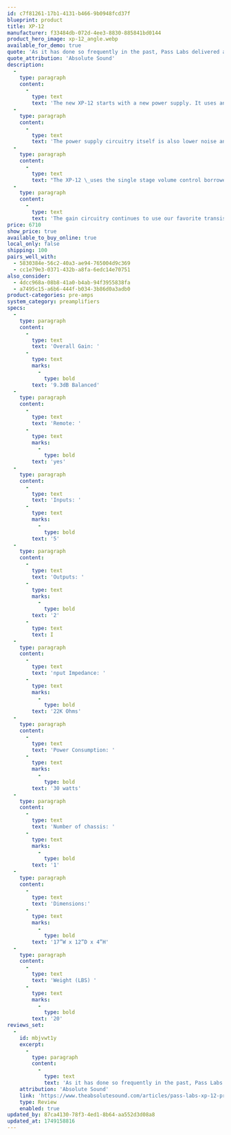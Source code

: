 ```yaml
---
id: c7f81261-17b1-4131-b466-9b0948fcd37f
blueprint: product
title: XP-12
manufacturer: f33484db-072d-4ee3-8830-885841bd0144
product_hero_image: xp-12_angle.webp
available_for_demo: true
quote: 'As it has done so frequently in the past, Pass Labs delivered a set of electronics of surpassing musicality, balance, and transparency. By today’s high-end sticker prices—inflated in the eyes of many—the XP-12 and XA25 are outright bargains.'
quote_attribution: 'Absolute Sound'
description:
  -
    type: paragraph
    content:
      -
        type: text
        text: 'The new XP-12 starts with a new power supply. It uses an efficient toroidal design with both an electrostatic and Mu metal shield along with vacuum impregnating and epoxy fill. This gives us a very quiet transformer both electrically and mechanically.'
  -
    type: paragraph
    content:
      -
        type: text
        text: 'The power supply circuitry itself is also lower noise and has additional filtering, a little more complicated but worth it.'
  -
    type: paragraph
    content:
      -
        type: text
        text: "The XP-12 \_uses the single stage volume control borrowed from the XS line preamp. This gives us one hundred 1 dB steps with lower noise and distortion while removing some signal path parts."
  -
    type: paragraph
    content:
      -
        type: text
        text: 'The gain circuitry continues to use our favorite transistors from Toshiba but has a larger higher biased output stage similar to the XS preamplifier auto bias. This makes longer and multiple cable runs easier to drive and gives us the advantage of simplifying our single ended output circuitry while increasing performance. Overall this makes for a quieter more neutral, musical and versatile control center for your system.'
price: 6710
show_price: true
available_to_buy_online: true
local_only: false
shipping: 100
pairs_well_with:
  - 5830384e-56c2-40a3-ae94-765004d9c369
  - cc1e79e3-0371-432b-a8fa-6edc14e70751
also_consider:
  - 4dcc968a-08b8-41a0-b4ab-94f3955838fa
  - a7495c15-a6b6-444f-b034-3b86d0a3adb0
product-categories: pre-amps
system_category: preamplifiers
specs:
  -
    type: paragraph
    content:
      -
        type: text
        text: 'Overall Gain: '
      -
        type: text
        marks:
          -
            type: bold
        text: '9.3dB Balanced'
  -
    type: paragraph
    content:
      -
        type: text
        text: 'Remote: '
      -
        type: text
        marks:
          -
            type: bold
        text: 'yes'
  -
    type: paragraph
    content:
      -
        type: text
        text: 'Inputs: '
      -
        type: text
        marks:
          -
            type: bold
        text: '5'
  -
    type: paragraph
    content:
      -
        type: text
        text: 'Outputs: '
      -
        type: text
        marks:
          -
            type: bold
        text: '2'
      -
        type: text
        text: I
  -
    type: paragraph
    content:
      -
        type: text
        text: 'nput Impedance: '
      -
        type: text
        marks:
          -
            type: bold
        text: '22K Ohms'
  -
    type: paragraph
    content:
      -
        type: text
        text: 'Power Consumption: '
      -
        type: text
        marks:
          -
            type: bold
        text: '30 watts'
  -
    type: paragraph
    content:
      -
        type: text
        text: 'Number of chassis: '
      -
        type: text
        marks:
          -
            type: bold
        text: '1'
  -
    type: paragraph
    content:
      -
        type: text
        text: 'Dimensions:'
      -
        type: text
        marks:
          -
            type: bold
        text: '17”W x 12”D x 4”H'
  -
    type: paragraph
    content:
      -
        type: text
        text: 'Weight (LBS) '
      -
        type: text
        marks:
          -
            type: bold
        text: '20'
reviews_set:
  -
    id: mbjvwt1y
    excerpt:
      -
        type: paragraph
        content:
          -
            type: text
            text: 'As it has done so frequently in the past, Pass Labs delivered a set of electronics of surpassing musicality, balance, and transparency. By today’s high-end sticker prices—inflated in the eyes of many—the XP-12 and XA25 are outright bargains.'
    attribution: 'Absolute Sound'
    link: 'https://www.theabsolutesound.com/articles/pass-labs-xp-12-preamplifier-and-xa25-amplifier-1/'
    type: Review
    enabled: true
updated_by: 87ca4130-78f3-4ed1-8b64-aa552d3d08a8
updated_at: 1749158816
---
```

